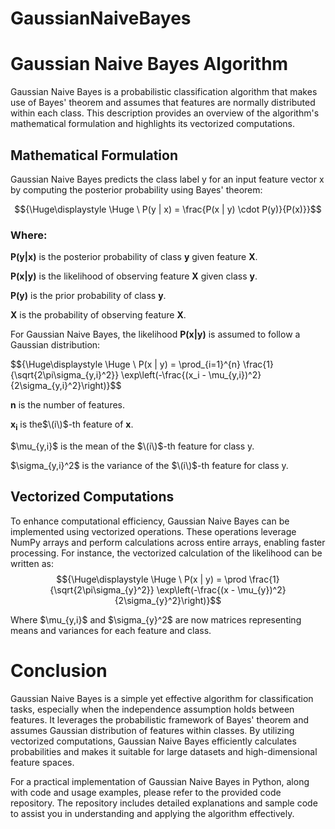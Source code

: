 # GaussianNaiveBayes
# Gaussian Naive Bayes Algorithm
Gaussian Naive Bayes is a probabilistic classification algorithm that makes use of Bayes' theorem and assumes that features are normally distributed within each class. This description provides an overview of the algorithm's mathematical formulation and highlights its vectorized computations.
## Mathematical Formulation

Gaussian Naive Bayes predicts the class label y for an input feature vector x by computing the posterior probability using Bayes' theorem:


$${\Huge\displaystyle \Huge \ P(y | x) = \frac{P(x | y) \cdot P(y)}{P(x)}}$$

### Where:

${\mathbf{P(y | x)}}$ is the posterior probability of class ${\mathbf{y}}$ given feature ${\mathbf{X}}$.

${\mathbf{P(x | y)}}$ is the likelihood of observing feature ${\mathbf{X}}$ given class ${\mathbf{y}}$.

${\mathbf{P(y)}}$ is the prior probability of class ${\mathbf{y}}$.

${\mathbf{X}}$ is the probability of observing feature ${\mathbf{X}}$.


For Gaussian Naive Bayes, the likelihood ${\mathbf{P(x | y)}}$ is assumed to follow a Gaussian distribution:


$${\Huge\displaystyle \Huge \ P(x | y) = \prod_{i=1}^{n} \frac{1}{\sqrt{2\pi\sigma_{y,i}^2}} \exp\left(-\frac{(x_i - \mu_{y,i})^2}{2\sigma_{y,i}^2}\right)\}$$

${\mathbf{n}}$ is the number of features.

${\mathbf{x_i}}$ is the$\(i\)$-th feature of ${\mathbf{x}}$.

$\mu_{y,i}\$ is the mean of the $\(i\)$-th feature for class y.

$\sigma_{y,i}^2\$ is the variance of the $\(i\)$-th feature for class y.



## Vectorized Computations
To enhance computational efficiency, Gaussian Naive Bayes can be implemented using vectorized operations. These operations leverage NumPy arrays and perform calculations across entire arrays, enabling faster processing.
For instance, the vectorized calculation of the likelihood can be written as:
$${\Huge\displaystyle \Huge \ P(x | y) = \prod \frac{1}{\sqrt{2\pi\sigma_{y}^2}} \exp\left(-\frac{(x - \mu_{y})^2}{2\sigma_{y}^2}\right)}$$

Where $\mu_{y,i}\$ and $\sigma_{y}^2\$ are now matrices representing means and variances for each feature and class.
# Conclusion
Gaussian Naive Bayes is a simple yet effective algorithm for classification tasks, especially when the independence assumption holds between features. It leverages the probabilistic framework of Bayes' theorem and assumes Gaussian distribution of features within classes. By utilizing vectorized computations, Gaussian Naive Bayes efficiently calculates probabilities and makes it suitable for large datasets and high-dimensional feature spaces.

For a practical implementation of Gaussian Naive Bayes in Python, along with code and usage examples, please refer to the provided code repository. The repository includes detailed explanations and sample code to assist you in understanding and applying the algorithm effectively.
